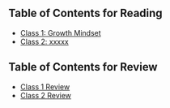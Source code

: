 ## Table of Contents for Reading
- [Class 1: Growth Mindset](growthmindset.md)
- [Class 2: xxxxx]()

## Table of Contents for Review
- [Class 1 Review](class1_review.md)
- [Class 2 Review](class2_review.md)
